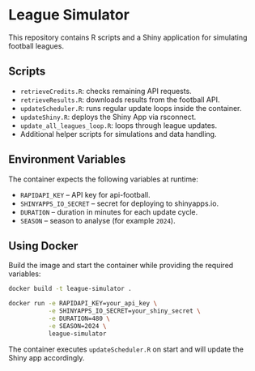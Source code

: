 # League Simulator

This repository contains R scripts and a Shiny application for simulating football leagues.

## Scripts

- `retrieveCredits.R`: checks remaining API requests.
- `retrieveResults.R`: downloads results from the football API.
- `updateScheduler.R`: runs regular update loops inside the container.
- `updateShiny.R`: deploys the Shiny App via rsconnect.
- `update_all_leagues_loop.R`: loops through league updates.
- Additional helper scripts for simulations and data handling.

## Environment Variables

The container expects the following variables at runtime:

- `RAPIDAPI_KEY` – API key for api-football.
- `SHINYAPPS_IO_SECRET` – secret for deploying to shinyapps.io.
- `DURATION` – duration in minutes for each update cycle.
- `SEASON` – season to analyse (for example `2024`).

## Using Docker

Build the image and start the container while providing the required variables:

```bash
docker build -t league-simulator .

docker run -e RAPIDAPI_KEY=your_api_key \
           -e SHINYAPPS_IO_SECRET=your_shiny_secret \
           -e DURATION=480 \
           -e SEASON=2024 \
           league-simulator
```

The container executes `updateScheduler.R` on start and will update the Shiny app accordingly.
